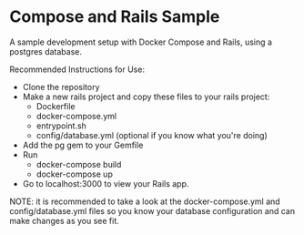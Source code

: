 # Compose and Rails Sample

A sample development setup with Docker Compose and Rails, using a postgres database.

Recommended Instructions for Use:
* Clone the repository
* Make a new rails project and copy these files to your rails project: 
  * Dockerfile
  * docker-compose.yml 
  * entrypoint.sh
  * config/database.yml (optional if you know what you're doing)
* Add the pg gem to your Gemfile
* Run 
  * docker-compose build
  * docker-compose up
* Go to localhost:3000 to view your Rails app.

NOTE: it is recommended to take a look at the docker-compose.yml and config/database.yml files so you know your database configuration and can make changes as you see fit.
